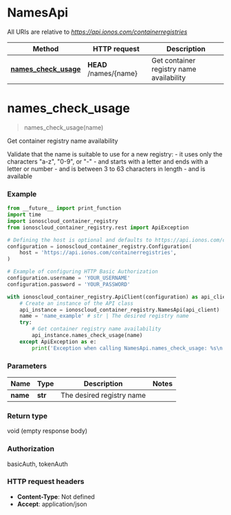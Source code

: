 # NamesApi

All URIs are relative to *https://api.ionos.com/containerregistries*

| Method | HTTP request | Description |
| ------------- | ------------- | ------------- |
| [**names_check_usage**](NamesApi.md#names_check_usage) | **HEAD** /names/{name} | Get container registry name availability |


# **names_check_usage**
> names_check_usage(name)

Get container registry name availability

Validate that the name is suitable to use for a new registry: - it uses only the characters \"a-z\", \"0-9\", or \"-\" - and starts with a letter and ends with a letter or number - and is between 3 to 63 characters in length - and is available

### Example

```python
from __future__ import print_function
import time
import ionoscloud_container_registry
from ionoscloud_container_registry.rest import ApiException

# Defining the host is optional and defaults to https://api.ionos.com/containerregistries
configuration = ionoscloud_container_registry.Configuration(
    host = 'https://api.ionos.com/containerregistries',
)

# Example of configuring HTTP Basic Authorization
configuration.username = 'YOUR_USERNAME'
configuration.password = 'YOUR_PASSWORD'

with ionoscloud_container_registry.ApiClient(configuration) as api_client:
    # Create an instance of the API class
    api_instance = ionoscloud_container_registry.NamesApi(api_client)
    name = 'name_example' # str | The desired registry name
    try:
        # Get container registry name availability
        api_instance.names_check_usage(name)
    except ApiException as e:
        print('Exception when calling NamesApi.names_check_usage: %s\n' % e)
```

### Parameters

| Name | Type | Description  | Notes |
| ------------- | ------------- | ------------- | ------------- |
| **name** | **str**| The desired registry name |  |

### Return type

void (empty response body)

### Authorization

basicAuth, tokenAuth

### HTTP request headers

 - **Content-Type**: Not defined
 - **Accept**: application/json

